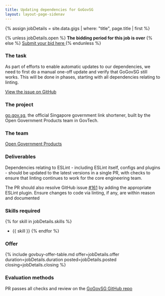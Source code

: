 ```yaml
---
title: Updating dependencies for GoGovSG
layout: layout-page-sidenav
---
```


{% assign jobDetails = site.data.gigs | where: "title", page.title | first %}

{% unless jobDetails.open %}
**The bidding period for this job is over**
{% else %}
<a href="{{ jobDetails.bid_link }}" class="sgds-button is-primary">
  Submit your bid here
</a>
{% endunless %}


### The task

As part of efforts to enable automatic updates to our dependencies, we need to first do a manual one-off update and verify that GoGovSG still works. This will be done in phases, starting with all dependencies relating to linting.

[View the issue on GitHub](https://github.com/opengovsg/GoGovSG/issues/208)

### The project

[go.gov.sg](https://go.gov.sg), the official Singapore government link shortener, built by the Open Government Products team in GovTech.

### The team

[Open Government Products](https://open.gov.sg/)

### Deliverables

Dependencies relating to ESLint - including ESLint itself, configs and plugins - should be updated to the latest versions in a single PR, with checks to ensure that linting continues to work for the core engineering team.

The PR should also resolve GitHub issue [#161](https://github.com/opengovsg/GoGovSG/issues/161) by adding the appropriate ESLint plugin. Ensure changes to code via linting, if any, are within reason and documented

### Skills required

{% for skill in jobDetails.skills %}
- {{ skill }}
{% endfor %}

### Offer

{% include govbuy-offer-table.md 
  offer=jobDetails.offer duration=jobDetails.duration
  posted=jobDetails.posted closing=jobDetails.closing %}

### Evaluation methods

PR passes all checks and review on the [GoGovSG GitHub repo](https://github.com/opengovsg/GoGovSG)
